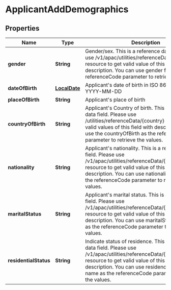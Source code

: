# ApplicantAddDemographics

## Properties
Name | Type | Description | Notes
------------ | ------------- | ------------- | -------------
**gender** | **String** | Gender/sex. This is a reference data field. Please use /v1/apac/utilities/referenceData/{gender} resource to get valid value of this field with description. You can use gender field name as the referenceCode parameter to retrieve the values. |  [optional]
**dateOfBirth** | [**LocalDate**](LocalDate.md) | Applicant&#x27;s date of birth in  ISO 8601 date format YYYY-MM-DD |  [optional]
**placeOfBirth** | **String** | Applicant&#x27;s place of birth |  [optional]
**countryOfBirth** | **String** | Applicant&#x27;s Country of birth. This is a reference data field. Please use /utilities/referenceData/{country} resource to get valid values of this field with descriptions. You can use the countryOfBirth as the referenceCode parameter to retrieve the values. |  [optional]
**nationality** | **String** | Applicant&#x27;s nationality. This is a reference data field. Please use /v1/apac/utilities/referenceData/{country} resource to get valid value of this field with description. You can use nationality field name as the referenceCode parameter to retrieve the values. |  [optional]
**maritalStatus** | **String** | Applicant&#x27;s marital status. This is a reference data field. Please use /v1/apac/utilities/referenceData/{maritalStatus} resource to get valid value of this field with description. You can use maritalStatus field name as the referenceCode parameter to retrieve the values. |  [optional]
**residentialStatus** | **String** | Indicate status of residence. This is a reference data field. Please use /v1/apac/utilities/referenceData/{residenceStatus} resource to get valid value of this field with description. You can use residenceStatus field name as the referenceCode parameter to retrieve the values. |  [optional]
